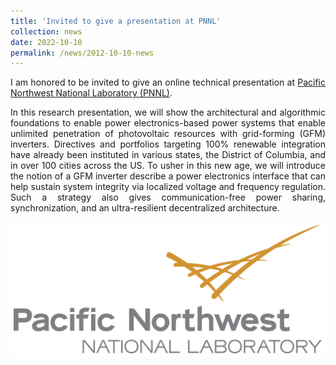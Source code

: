 ```yaml
---
title: 'Invited to give a presentation at PNNL'
collection: news
date: 2022-10-10
permalink: /news/2012-10-10-news
---
```


<p align="justify">
I am honored to be invited to give an online technical presentation at <a href="https://www.pnnl.gov/" rel="nofollow">Pacific Northwest National Laboratory (PNNL)</a>. 
</p>

<p align="justify">
In this research presentation, we will show the architectural and algorithmic foundations to enable power electronics-based power systems that enable unlimited penetration of photovoltaic resources with grid-forming (GFM) inverters. Directives and portfolios targeting 100% renewable integration have already been instituted in various states, the District of Columbia, and in over 100 cities across the US. To usher in this new age, we will introduce the notion of a GFM inverter describe a power electronics interface that can help sustain system integrity via localized voltage and frequency regulation. Such a strategy also gives communication-free power sharing, synchronization, and an ultra-resilient decentralized architecture. 
</p>

![E](/images/PNNL.png)